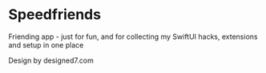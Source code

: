 # Speedfriends
Friending app - just for fun, and for collecting my SwiftUI hacks, extensions and setup in one place

Design by designed7.com
